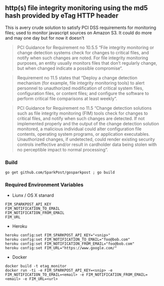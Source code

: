 ## http(s) file integrity monitoring using the md5 hash provided by eTag HTTP header

This is avery crude solution to satisfy PCI DSS requirements for monitoring files; used to monitor javascript sources on Amazon S3. It could do more and may one day but for now it doesn't

> PCI Guidance for Requirement no 10.5.5 “File integrity monitoring or change detection systems check for changes to critical files, and notify when such changes are noted. For file integrity monitoring purposes, an entity usually monitors files that don’t regularly change, but when changed indicate a possible compromise“.

> Requirement no 11.5 states that “Deploy a change detection mechanism (for example, file integrity monitoring tools) to alert personnel to unauthorized modification of critical system files, configuration files, or content files; and configure the software to perform critical file comparisons at least weekly“.

> PCI Guidance for Requirement no 11.5 “Change detection solutions such as file integrity monitoring (FIM) tools check for changes to critical files, and notify when such changes are detected. If not implemented properly and the output of the change detection solution monitored, a malicious individual could alter configuration file contents, operating system programs, or application executables. Unauthorized changes, if undetected, could render existing security controls ineffective and/or result in cardholder data being stolen with no perceptible impact to normal processing“.

### Build

`go get github.com/SparkPost/gosparkpost ; go build`

### Required Environment Variables

* Liunx / OS X stanard

```
FIM_SPARKPOST_API_KEY
FIM_NOTIFICATION_TO_EMAIL
FIM_NOTIFICATION_FROM_EMAIL
FIM_URL
```

* Heroku

```
heroku config:set FIM_SPARKPOST_API_KEY="<snip>"
heroku config:set FIM_NOTIFICATION_TO_EMAIL="foo@bob.com"
heroku config:set FIM_NOTIFICATION_FROM_EMAIL="foo@bob.com"
heroku config:set FIM_URL="https://www.google.com/"
```

* Docker

```
docker build -t etag_monitor
docker run -ti -e FIM_SPARKPOST_API_KEY=<snip> -e FIM_NOTIFICATION_TO_EMAIL=<email> -e FIM_NOTIFICATION_FROM_EMAIL=<email> -e FIM_URL=<url>
```

